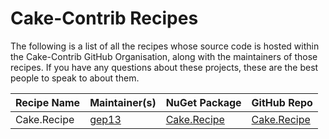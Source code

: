 # Cake-Contrib Recipes

The following is a list of all the recipes whose source code is hosted within the Cake-Contrib GitHub Organisation, along with the maintainers of those recipes. If you have any questions about these projects, these are the best people to speak to about them.

| Recipe Name                   | Maintainer(s)                                       | NuGet Package                                                                                  | GitHub Repo                                                                                    |
|-------------------------------|-----------------------------------------------------|------------------------------------------------------------------------------------------------|------------------------------------------------------------------------------------------------|
| Cake.Recipe                   | [gep13](https://github.com/gep13)                   | [Cake.Recipe](https://www.nuget.org/packages/Cake.Recipe/)                                     | [Cake.Recipe](https://github.com/cake-contrib/cake.Recipe)                                     |
